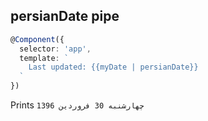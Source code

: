## persianDate pipe

``` typescript
@Component({
  selector: 'app',
  template: `
    Last updated: {{myDate | persianDate}}
  `
})
```

Prints `چهارشنبه 30 فروردین 1396`
